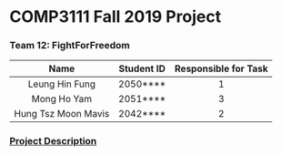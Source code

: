 # COMP3111 Fall 2019 Project

### Team 12: FightForFreedom

| Name | Student ID | Responsible for Task |
|:----:|:----------:|:--------------------:|
| Leung Hin Fung | 2050****   | 1 |
| Mong Ho Yam | 2051**** | 3 |
| Hung Tsz Moon Mavis | 2042****  | 2 |

### [Project Description](https://github.com/khwang0/2019F-COMP3111/blob/master/readme.md)
